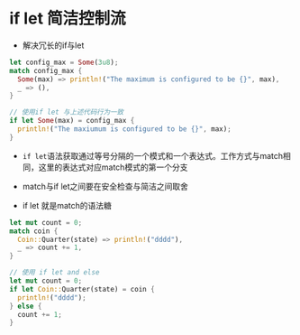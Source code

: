 # if let 简洁控制流

- 解决冗长的if与let

```rs
let config_max = Some(3u8);
match config_max {
  Some(max) => println!("The maximum is configured to be {}", max),
  _ => (),
}

// 使用if let 与上述代码行为一致
if let Some(max) = config_max {
  println!("The maxiumum is configured to be {}", max);
}
```

- `if let`语法获取通过等号分隔的一个模式和一个表达式。工作方式与match相同，这里的表达式对应match模式的第一个分支

- match与if let之间要在安全检查与简洁之间取舍

- if let 就是match的语法糖

```rs
let mut count = 0;
match coin {
  Coin::Quarter(state) => println!("dddd"),
  _ => count += 1,
}

// 使用 if let and else
let mut count = 0;
if let Coin::Quarter(state) = coin {
  println!("dddd");
} else {
  count += 1;
}
```
